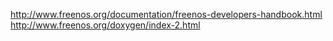 http://www.freenos.org/documentation/freenos-developers-handbook.html
http://www.freenos.org/doxygen/index-2.html
